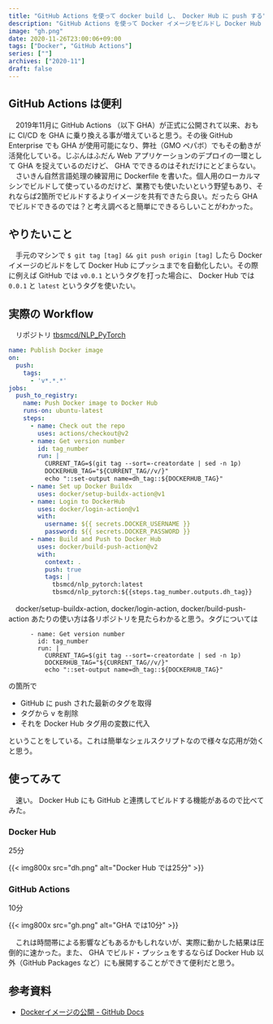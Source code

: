 ```yaml
---
title: "GitHub Actions を使って docker build し、 Docker Hub に push する"
description: "GitHub Actions を使って Docker イメージをビルドし Docker Hub に push すると速くて便利だった。"
image: "gh.png"
date: 2020-11-26T23:00:06+09:00
tags: ["Docker", "GitHub Actions"]
series: [""]
archives: ["2020-11"]
draft: false
---
```


## GitHub Actions は便利

　2019年11月に GitHub Actions （以下 GHA）が正式に公開されて以来、おもに CI/CD を GHA に乗り換える事が増えていると思う。その後 GitHub Enterprise でも GHA が使用可能になり、弊社（GMO ペパボ）でもその動きが活発化している。じぶんはふだん Web アプリケーションのデプロイの一環として GHA を捉えているのだけど、 GHA でできるのはそれだけにとどまらない。  
　さいきん自然言語処理の練習用に Dockerfile を書いた。個人用のローカルマシンでビルドして使っているのだけど、業務でも使いたいという野望もあり、それならば2箇所でビルドするよりイメージを共有できたら良い。だったら GHA でビルドできるのでは？と考え調べると簡単にできるらしいことがわかった。

## やりたいこと

　手元のマシンで `$ git tag [tag] && git push origin [tag]` したら Docker イメージのビルドをして Docker Hub にプッシュまでを自動化したい。その際に例えば GitHub では `v0.0.1` というタグを打った場合に、 Docker Hub では `0.0.1` と `latest` というタグを使いたい。

## 実際の Workflow

　リポジトリ [tbsmcd/NLP_PyTorch](https://github.com/tbsmcd/NLP_PyTorch)

```yml
name: Publish Docker image
on:
  push:
    tags:
      - 'v*.*.*'
jobs:
  push_to_registry:
    name: Push Docker image to Docker Hub
    runs-on: ubuntu-latest
    steps:
      - name: Check out the repo
        uses: actions/checkout@v2
      - name: Get version number
        id: tag_number
        run: |
          CURRENT_TAG=$(git tag --sort=-creatordate | sed -n 1p)
          DOCKERHUB_TAG="${CURRENT_TAG//v/}"
          echo "::set-output name=dh_tag::${DOCKERHUB_TAG}"
      - name: Set up Docker Buildx
        uses: docker/setup-buildx-action@v1
      - name: Login to DockerHub
        uses: docker/login-action@v1
        with:
          username: ${{ secrets.DOCKER_USERNAME }}
          password: ${{ secrets.DOCKER_PASSWORD }}
      - name: Build and Push to Docker Hub
        uses: docker/build-push-action@v2
        with:
          context: .
          push: true
          tags: |
            tbsmcd/nlp_pytorch:latest
            tbsmcd/nlp_pytorch:${{steps.tag_number.outputs.dh_tag}}
```

　docker/setup-buildx-action, docker/login-action, docker/build-push-action あたりの使い方は各リポジトリを見たらわかると思う。タグについては

```
      - name: Get version number
        id: tag_number
        run: |
          CURRENT_TAG=$(git tag --sort=-creatordate | sed -n 1p)
          DOCKERHUB_TAG="${CURRENT_TAG//v/}"
          echo "::set-output name=dh_tag::${DOCKERHUB_TAG}"
```

の箇所で 

- GitHub に push された最新のタグを取得
- タグから v を削除
- それを Docker Hub タグ用の変数に代入

ということをしている。これは簡単なシェルスクリプトなので様々な応用が効くと思う。

## 使ってみて

　速い。 Docker Hub にも GitHub と連携してビルドする機能があるので比べてみた。

### Docker Hub

25分

{{< img800x src="dh.png" alt="Docker Hub では25分" >}}

### GitHub Actions

10分

{{< img800x src="gh.png" alt="GHA では10分" >}}

　これは時間帯による影響などもあるかもしれないが、実際に動かした結果は圧倒的に速かった。また、 GHA でビルド・プッシュをするならば Docker Hub 以外（GitHub Packages など）にも展開することができて便利だと思う。

## 参考資料

- [Dockerイメージの公開 - GitHub Docs](https://docs.github.com/ja/free-pro-team@latest/actions/guides/publishing-docker-images)　

